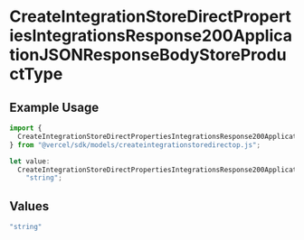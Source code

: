 # CreateIntegrationStoreDirectPropertiesIntegrationsResponse200ApplicationJSONResponseBodyStoreProductType

## Example Usage

```typescript
import {
  CreateIntegrationStoreDirectPropertiesIntegrationsResponse200ApplicationJSONResponseBodyStoreProductType,
} from "@vercel/sdk/models/createintegrationstoredirectop.js";

let value:
  CreateIntegrationStoreDirectPropertiesIntegrationsResponse200ApplicationJSONResponseBodyStoreProductType =
    "string";
```

## Values

```typescript
"string"
```